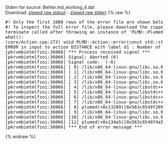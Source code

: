 Stderr for source:  Behler.md_working_4.dat   
Download: [zipped raw stdout](Behler.md_working_4.dat.plumed.stdout.txt.zip) - [zipped raw stderr](Behler.md_working_4.dat.plumed.stderr.txt.zip) 
{% raw %}
<pre>
#! Only the first 1000 rows of the error file are shown below
#! To inspect the full error file, please download the zipped raw stderr file above
terminate called after throwing an instance of 'PLMD::Plumed::ExceptionError'
what():
(core/Action.cpp:273) void PLMD::Action::error(const std::string&) const
ERROR in input to action DISTANCE with label d1 : Number of specified atoms should be 2
[pkrvmbietmlfzoi:36066] *** Process received signal ***
[pkrvmbietmlfzoi:36066] Signal: Aborted (6)
[pkrvmbietmlfzoi:36066] Signal code:  (-6)
[pkrvmbietmlfzoi:36066] [ 0] /lib/x86_64-linux-gnu/libc.so.6(+0x45330)[0x7efdb4245330]
[pkrvmbietmlfzoi:36066] [ 1] /lib/x86_64-linux-gnu/libc.so.6(pthread_kill+0x11c)[0x7efdb429eb2c]
[pkrvmbietmlfzoi:36066] [ 2] /lib/x86_64-linux-gnu/libc.so.6(gsignal+0x1e)[0x7efdb424527e]
[pkrvmbietmlfzoi:36066] [ 3] /lib/x86_64-linux-gnu/libc.so.6(abort+0xdf)[0x7efdb42288ff]
[pkrvmbietmlfzoi:36066] [ 4] /lib/x86_64-linux-gnu/libstdc++.so.6(+0xa5ff5)[0x7efdb46a5ff5]
[pkrvmbietmlfzoi:36066] [ 5] /lib/x86_64-linux-gnu/libstdc++.so.6(+0xbb0da)[0x7efdb46bb0da]
[pkrvmbietmlfzoi:36066] [ 6] /lib/x86_64-linux-gnu/libstdc++.so.6(_ZSt10unexpectedv+0x0)[0x7efdb46a5a55]
[pkrvmbietmlfzoi:36066] [ 7] /lib/x86_64-linux-gnu/libstdc++.so.6(+0xa5a6f)[0x7efdb46a5a6f]
[pkrvmbietmlfzoi:36066] [ 8] plumed(+0x13209)[0x563c8549f209]
[pkrvmbietmlfzoi:36066] [ 9] /lib/x86_64-linux-gnu/libc.so.6(+0x2a1ca)[0x7efdb422a1ca]
[pkrvmbietmlfzoi:36066] [10] /lib/x86_64-linux-gnu/libc.so.6(__libc_start_main+0x8b)[0x7efdb422a28b]
[pkrvmbietmlfzoi:36066] [11] plumed(+0x134a5)[0x563c8549f4a5]
[pkrvmbietmlfzoi:36066] *** End of error message ***
</pre>
{% endraw %}
